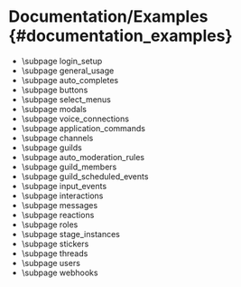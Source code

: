 Documentation/Examples {#documentation_examples}
============
- \subpage login_setup
- \subpage general_usage
- \subpage auto_completes
- \subpage buttons
- \subpage select_menus
- \subpage modals
- \subpage voice_connections
- \subpage application_commands
- \subpage channels
- \subpage guilds
- \subpage auto_moderation_rules
- \subpage guild_members
- \subpage guild_scheduled_events
- \subpage input_events
- \subpage interactions
- \subpage messages
- \subpage reactions
- \subpage roles
- \subpage stage_instances
- \subpage stickers
- \subpage threads
- \subpage users
- \subpage webhooks
